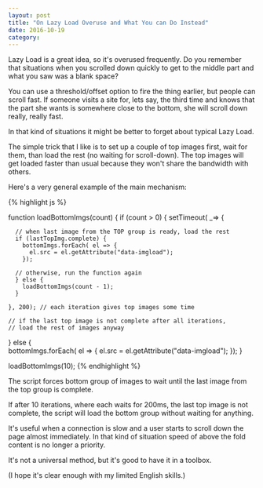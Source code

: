 ```yaml
---
layout: post
title: "On Lazy Load Overuse and What You can Do Instead"
date: 2016-10-19
category: 
---
```


Lazy Load is a great idea, so it's overused frequently.
Do you remember that situations when you scrolled down
quickly to get to the middle part and what you saw was a blank space?

You can use a threshold/offset option to fire the thing earlier, but people can scroll fast. 
If someone visits a site for, lets say,
the third time and knows that the part she wants is somewhere close to the bottom,
she will scroll down really, really fast.

In that kind of situations it might be better to forget about typical Lazy Load.

The simple trick that I like is to set up a couple of top images first,
wait for them,
than load the rest (no waiting for scroll-down).
The top images will get loaded faster than usual because they won't share the bandwidth with others.

Here's a very general example of the main mechanism:

{% highlight js %}

function loadBottomImgs(count) {
  if (count > 0) {
    setTimeout( _=> {

      // when last image from the TOP group is ready, load the rest
      if (lastTopImg.complete) {
        bottomImgs.forEach( el => {
          el.src = el.getAttribute("data-imgload");
        });
      
      // otherwise, run the function again
      } else {
        loadBottomImgs(count - 1); 
      } 

    }, 200); // each iteration gives top images some time

    // if the last top image is not complete after all iterations,
    // load the rest of images anyway
  } else {        
    bottomImgs.forEach( el => {
      el.src = el.getAttribute("data-imgload");
    });
  }

  loadBottomImgs(10);
{% endhighlight %}

The script forces bottom group of images to wait until the last image from the top group is complete.

If after 10 iterations, where each waits for 200ms, the last top image is not complete,
the script will load the bottom group without waiting for anything. 

It's useful when a connection is slow and a user starts to scroll down the page almost immediately.
In that kind of situation speed of above the fold content is no longer a priority.

It's not a universal method, but it's good to have it in a toolbox.

(I hope it's clear enough with my limited English skills.)